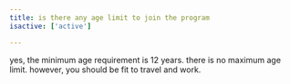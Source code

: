 ```yaml
---
title: is there any age limit to join the program
isactive: ['active']

---
```

yes, the minimum age requirement is 12 years. there is no maximum age limit. however, you should be fit to travel and work.
